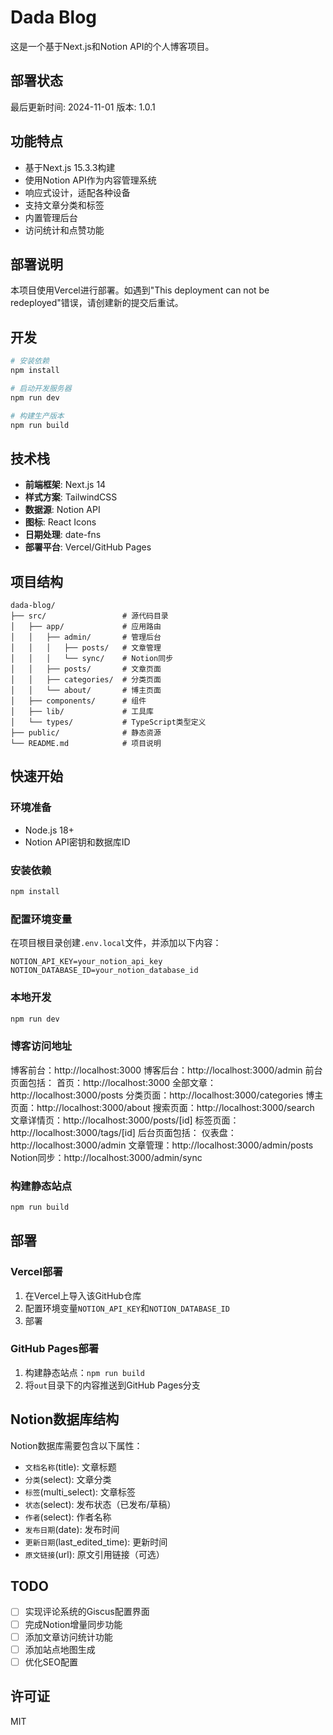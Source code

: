 # Dada Blog

这是一个基于Next.js和Notion API的个人博客项目。

## 部署状态

最后更新时间: 2024-11-01
版本: 1.0.1

## 功能特点

- 基于Next.js 15.3.3构建
- 使用Notion API作为内容管理系统
- 响应式设计，适配各种设备
- 支持文章分类和标签
- 内置管理后台
- 访问统计和点赞功能

## 部署说明

本项目使用Vercel进行部署。如遇到"This deployment can not be redeployed"错误，请创建新的提交后重试。

## 开发

```bash
# 安装依赖
npm install

# 启动开发服务器
npm run dev

# 构建生产版本
npm run build
```

## 技术栈

- **前端框架**: Next.js 14
- **样式方案**: TailwindCSS
- **数据源**: Notion API
- **图标**: React Icons
- **日期处理**: date-fns
- **部署平台**: Vercel/GitHub Pages

## 项目结构

```
dada-blog/
├── src/                 # 源代码目录
│   ├── app/             # 应用路由
│   │   ├── admin/       # 管理后台
│   │   │   ├── posts/   # 文章管理
│   │   │   └── sync/    # Notion同步
│   │   ├── posts/       # 文章页面
│   │   ├── categories/  # 分类页面
│   │   └── about/       # 博主页面
│   ├── components/      # 组件
│   ├── lib/             # 工具库
│   └── types/           # TypeScript类型定义
├── public/              # 静态资源
└── README.md            # 项目说明
```

## 快速开始

### 环境准备

- Node.js 18+
- Notion API密钥和数据库ID

### 安装依赖

```bash
npm install
```

### 配置环境变量

在项目根目录创建`.env.local`文件，并添加以下内容：

```
NOTION_API_KEY=your_notion_api_key
NOTION_DATABASE_ID=your_notion_database_id
```

### 本地开发

```bash
npm run dev
```

### 博客访问地址
博客前台：http://localhost:3000
博客后台：http://localhost:3000/admin
前台页面包括：
首页：http://localhost:3000
全部文章：http://localhost:3000/posts
分类页面：http://localhost:3000/categories
博主页面：http://localhost:3000/about
搜索页面：http://localhost:3000/search
文章详情页：http://localhost:3000/posts/[id]
标签页面：http://localhost:3000/tags/[id]
后台页面包括：
仪表盘：http://localhost:3000/admin
文章管理：http://localhost:3000/admin/posts
Notion同步：http://localhost:3000/admin/sync

### 构建静态站点

```bash
npm run build
```

## 部署

### Vercel部署

1. 在Vercel上导入该GitHub仓库
2. 配置环境变量`NOTION_API_KEY`和`NOTION_DATABASE_ID`
3. 部署

### GitHub Pages部署

1. 构建静态站点：`npm run build`
2. 将`out`目录下的内容推送到GitHub Pages分支

## Notion数据库结构

Notion数据库需要包含以下属性：

- `文档名称`(title): 文章标题
- `分类`(select): 文章分类
- `标签`(multi_select): 文章标签
- `状态`(select): 发布状态（已发布/草稿）
- `作者`(select): 作者名称
- `发布日期`(date): 发布时间
- `更新日期`(last_edited_time): 更新时间
- `原文链接`(url): 原文引用链接（可选）

## TODO

- [ ] 实现评论系统的Giscus配置界面
- [ ] 完成Notion增量同步功能
- [ ] 添加文章访问统计功能
- [ ] 添加站点地图生成
- [ ] 优化SEO配置

## 许可证

MIT

